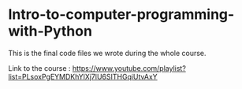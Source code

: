 # Intro-to-computer-programming-with-Python
This is the final code files we wrote during the whole course.

Link to the course : https://www.youtube.com/playlist?list=PLsoxPgEYMDKhYlXj7lU6SITHGqiUtvAxY
